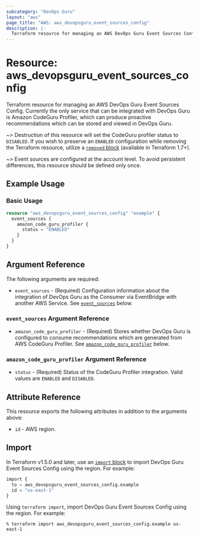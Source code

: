 ```yaml
---
subcategory: "DevOps Guru"
layout: "aws"
page_title: "AWS: aws_devopsguru_event_sources_config"
description: |-
  Terraform resource for managing an AWS DevOps Guru Event Sources Config.
---
```

# Resource: aws_devopsguru_event_sources_config

Terraform resource for managing an AWS DevOps Guru Event Sources Config. Currently the only service that can be integrated with DevOps Guru is Amazon CodeGuru Profiler, which can produce proactive recommendations which can be stored and viewed in DevOps Guru.

~> Destruction of this resource will set the CodeGuru profiler status to `DISABLED`. If you wish to preserve an `ENABLED` configuration while removing the Terraform resource, utilize a [`removed` block](https://developer.hashicorp.com/terraform/language/resources/syntax#removing-resources) (available in Terraform 1.7+).

~> Event sources are configured at the account level. To avoid persistent differences, this resource should be defined only once.

## Example Usage

### Basic Usage

```terraform
resource "aws_devopsguru_event_sources_config" "example" {
  event_sources {
    amazon_code_guru_profiler {
      status = "ENABLED"
    }
  }
}
```

## Argument Reference

The following arguments are required:

* `event_sources` - (Required) Configuration information about the integration of DevOps Guru as the Consumer via EventBridge with another AWS Service. See [`event_sources`](#event_sources-argument-reference) below.

### `event_sources` Argument Reference

* `amazon_code_guru_profiler` - (Required) Stores whether DevOps Guru is configured to consume recommendations which are generated from AWS CodeGuru Profiler. See [`amazon_code_guru_profiler`](#amazon_code_guru_profiler-argument-reference) below.

### `amazon_code_guru_profiler` Argument Reference

* `status` - (Required) Status of the CodeGuru Profiler integration. Valid values are `ENABLED` and `DISABLED`.

## Attribute Reference

This resource exports the following attributes in addition to the arguments above:

* `id` - AWS region.

## Import

In Terraform v1.5.0 and later, use an [`import` block](https://developer.hashicorp.com/terraform/language/import) to import DevOps Guru Event Sources Config using the region. For example:

```terraform
import {
  to = aws_devopsguru_event_sources_config.example
  id = "us-east-1"
}
```

Using `terraform import`, import DevOps Guru Event Sources Config using the region. For example:

```console
% terraform import aws_devopsguru_event_sources_config.example us-east-1
```

